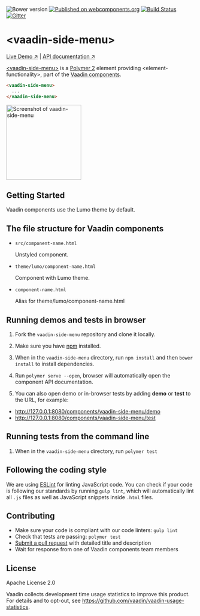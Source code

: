 ![Bower version](https://img.shields.io/bower/v/vaadin-side-menu.svg)
[![Published on webcomponents.org](https://img.shields.io/badge/webcomponents.org-published-blue.svg)](https://www.webcomponents.org/element/vaadin/vaadin-side-menu)
[![Build Status](https://travis-ci.org/vaadin/vaadin-side-menu.svg?branch=master)](https://travis-ci.org/vaadin/vaadin-side-menu)
[![Gitter](https://badges.gitter.im/Join%20Chat.svg)](https://gitter.im/vaadin/web-components?utm_source=badge&utm_medium=badge&utm_campaign=pr-badge)

# &lt;vaadin-side-menu&gt;

[Live Demo ↗](https://vaadin.com/components/vaadin-side-menu/html-examples)
|
[API documentation ↗](https://vaadin.com/components/vaadin-side-menu/html-api)


[&lt;vaadin-side-menu&gt;](https://vaadin.com/components/vaadin-side-menu) is a [Polymer 2](http://polymer-project.org) element providing &lt;element-functionality&gt;, part of the [Vaadin components](https://vaadin.com/components).

<!--
```
<custom-element-demo>
  <template>
    <script src="../webcomponentsjs/webcomponents-lite.js"></script>
    <link rel="import" href="vaadin-side-menu.html">
    <next-code-block></next-code-block>
  </template>
</custom-element-demo>
```
-->
```html
<vaadin-side-menu>
  ...
</vaadin-side-menu>
```

[<img src="https://raw.githubusercontent.com/vaadin/vaadin-side-menu/master/screenshot.png" width="200" alt="Screenshot of vaadin-side-menu">](https://vaadin.com/components/vaadin-side-menu)


## Getting Started

Vaadin components use the Lumo theme by default.

## The file structure for Vaadin components

- `src/component-name.html`

  Unstyled component.

- `theme/lumo/component-name.html`

  Component with Lumo theme.

- `component-name.html`

  Alias for theme/lumo/component-name.html


## Running demos and tests in browser

1. Fork the `vaadin-side-menu` repository and clone it locally.

1. Make sure you have [npm](https://www.npmjs.com/) installed.

1. When in the `vaadin-side-menu` directory, run `npm install` and then `bower install` to install dependencies.

1. Run `polymer serve --open`, browser will automatically open the component API documentation.

1. You can also open demo or in-browser tests by adding **demo** or **test** to the URL, for example:

  - http://127.0.0.1:8080/components/vaadin-side-menu/demo
  - http://127.0.0.1:8080/components/vaadin-side-menu/test


## Running tests from the command line

1. When in the `vaadin-side-menu` directory, run `polymer test`


## Following the coding style

We are using [ESLint](http://eslint.org/) for linting JavaScript code. You can check if your code is following our standards by running `gulp lint`, which will automatically lint all `.js` files as well as JavaScript snippets inside `.html` files.


## Contributing

  - Make sure your code is compliant with our code linters: `gulp lint`
  - Check that tests are passing: `polymer test`
  - [Submit a pull request](https://www.digitalocean.com/community/tutorials/how-to-create-a-pull-request-on-github) with detailed title and description
  - Wait for response from one of Vaadin components team members


## License

Apache License 2.0

Vaadin collects development time usage statistics to improve this product. For details and to opt-out, see https://github.com/vaadin/vaadin-usage-statistics.
